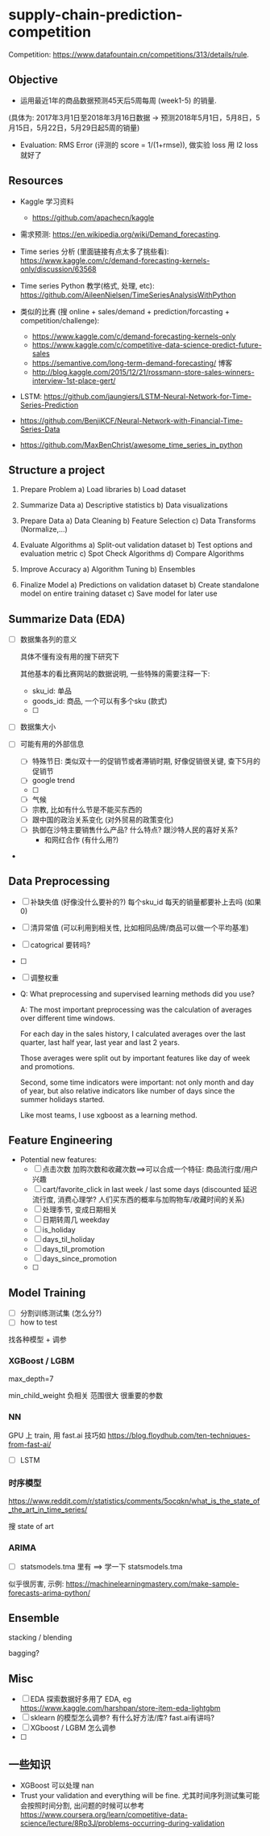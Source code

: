 # supply-chain-prediction-competition

Competition: https://www.datafountain.cn/competitions/313/details/rule.

## Objective

-   运用最近1年的商品数据预测45天后5周每周 (week1-5) 的销量.

(具体为: 2017年3月1日至2018年3月16日数据 -> 预测2018年5月1日，5月8日，5月15日，5月22日，5月29日起5周的销量)

-   Evaluation: RMS Error (评测的 score = 1/(1+rmse)), 做实验 loss 用 l2 loss 就好了

## Resources

-   Kaggle 学习资料

    -    https://github.com/apachecn/kaggle

-   需求预测: https://en.wikipedia.org/wiki/Demand_forecasting.

-   Time series 分析 (里面链接有点太多了挑些看): https://www.kaggle.com/c/demand-forecasting-kernels-only/discussion/63568

-   Time series Python 教学(格式, 处理, etc): https://github.com/AileenNielsen/TimeSeriesAnalysisWithPython

-   类似的比赛 (搜 online + sales/demand + prediction/forcasting + competition/challenge):
    -   https://www.kaggle.com/c/demand-forecasting-kernels-only
    -   https://www.kaggle.com/c/competitive-data-science-predict-future-sales
    -   https://semantive.com/long-term-demand-forecasting/ 博客
    -   http://blog.kaggle.com/2015/12/21/rossmann-store-sales-winners-interview-1st-place-gert/

-   LSTM: https://github.com/jaungiers/LSTM-Neural-Network-for-Time-Series-Prediction

-   https://github.com/BenjiKCF/Neural-Network-with-Financial-Time-Series-Data

-   https://github.com/MaxBenChrist/awesome_time_series_in_python

## Structure a project

1.  Prepare Problem a) Load libraries b) Load dataset

1.  Summarize Data a) Descriptive statistics b) Data visualizations
2.  Prepare Data a) Data Cleaning b) Feature Selection c) Data Transforms (Normalize,...)
3.  Evaluate Algorithms a) Split-out validation dataset b) Test options and evaluation metric c) Spot Check Algorithms d) Compare Algorithms
4.  Improve Accuracy a) Algorithm Tuning b) Ensembles
5.  Finalize Model a) Predictions on validation dataset b) Create standalone model on entire training dataset c) Save model for later use


## Summarize Data (EDA)

-   [ ] 数据集各列的意义

    具体不懂有没有用的搜下研究下

    其他基本的看比赛网站的数据说明, 一些特殊的需要注释一下:

    -   sku_id: 单品 
    -   goods_id: 商品, 一个可以有多个sku (款式)
    -   [ ] 

-   [ ] 数据集大小

-   [ ] 可能有用的外部信息

    -   [ ] 特殊节日: 类似双十一的促销节或者滞销时期, 好像促销很关键, 查下5月的促销节 
    -   [ ] google trend
    -   [ ] 
    -   [ ] 气候
    -   [ ] 宗教, 比如有什么节是不能买东西的
    -   [ ] 跟中国的政治关系变化 (对外贸易的政策变化)
    -   [ ] 执御在沙特主要销售什么产品? 什么特点? 跟沙特人民的喜好关系?
        -   和网红合作 (有什么用?)

-   

## Data Preprocessing 

-   [ ] 补缺失值 (好像没什么要补的?) 每个sku_id 每天的销量都要补上去吗 (如果0)

-   [ ] 清异常值 (可以利用到相关性, 比如相同品牌/商品可以做一个平均基准)

-   [ ] catogrical 要转吗?

-   [ ] 

-   [ ] 调整权重


-   Q: What preprocessing and supervised learning methods did you use?

    A: The most important preprocessing was the calculation of averages over different time windows.

    For each day in the sales history, I calculated averages over the last quarter, last half year, last year and last 2 years.

    Those averages were split out by important features like day of week and promotions.

    Second, some time indicators were important: not only month and day of year, but also relative indicators like number of days since the summer holidays started.

    Like most teams, I use xgboost as a learning method.

## Feature Engineering

- Potential new features:
    -   [ ] 点击次数 加购次数和收藏次数==>可以合成一个特征: 商品流行度/用户兴趣
    -   [ ] cart/favorite_click in last week / last some days (discounted 延迟流行度, 消费心理学? 人们买东西的概率与加购物车/收藏时间的关系)
    -   [ ] 处理季节, 变成日期相关
    -   [ ] 日期转周几 weekday
    -   [ ] is_holiday
    -   [ ] days_til_holiday
    -   [ ] days_til_promotion
    -   [ ] days_since_promotion
    -   [ ] 

## Model Training

-   [ ] 分割训练测试集 (怎么分?)
-   [ ] how to test

找各种模型 + 调参

### XGBoost / LGBM

max_depth=7

min_child_weight 负相关 范围很大 很重要的参数

### NN

GPU 上 train, 用 fast.ai 技巧如 https://blog.floydhub.com/ten-techniques-from-fast-ai/

-   [ ] LSTM

### 时序模型

https://www.reddit.com/r/statistics/comments/5ocqkn/what_is_the_state_of_the_art_in_time_series/

搜 state of art

### ARIMA

-   [ ] statsmodels.tma 里有 ==> 学一下 statsmodels.tma 

似乎很厉害, 示例: https://machinelearningmastery.com/make-sample-forecasts-arima-python/

## Ensemble

stacking / blending

bagging?

## Misc

-   [ ] EDA 探索数据好多用了 EDA, eg https://www.kaggle.com/harshpan/store-item-eda-lightgbm
-   [ ] sklearn 的模型怎么调参? 有什么好方法/库? fast.ai有讲吗?
-   [ ] XGboost / LGBM 怎么调参
-   [ ] 

## 一些知识

-   XGBoost 可以处理 nan
-   Trust your validation and everything will be fine. 尤其时间序列测试集可能会按照时间分割,
 出问题的时候可以参考 https://www.coursera.org/learn/competitive-data-science/lecture/8Rp3J/problems-occurring-during-validation



